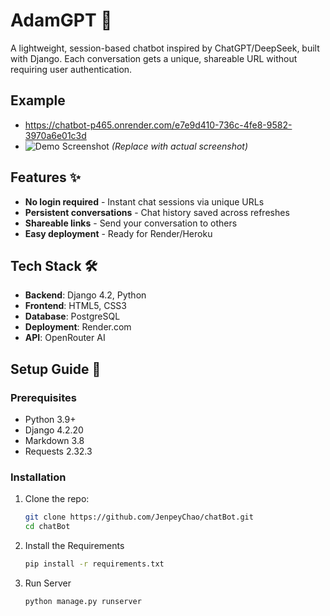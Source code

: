 # AdamGPT 🤖

A lightweight, session-based chatbot inspired by ChatGPT/DeepSeek, built with Django. Each conversation gets a unique, shareable URL without requiring user authentication.

## Example

- https://chatbot-p465.onrender.com/e7e9d410-736c-4fe8-9582-3970a6e01c3d
- ![Demo Screenshot](https://via.placeholder.com/800x400?text=AdamGPT+Demo) *(Replace with actual screenshot)*

## Features ✨

- **No login required** - Instant chat sessions via unique URLs
- **Persistent conversations** - Chat history saved across refreshes
- **Shareable links** - Send your conversation to others
- **Easy deployment** - Ready for Render/Heroku

## Tech Stack 🛠️

- **Backend**: Django 4.2, Python
- **Frontend**: HTML5, CSS3
- **Database**: PostgreSQL
- **Deployment**: Render.com
- **API**: OpenRouter AI

## Setup Guide 🚀

### Prerequisites
- Python 3.9+
- Django 4.2.20
- Markdown 3.8
- Requests 2.32.3



### Installation
1. Clone the repo:
   ```bash
   git clone https://github.com/JenpeyChao/chatBot.git
   cd chatBot
   
   ```
2. Install the Requirements
   ```bash
   pip install -r requirements.txt
   ```
3. Run Server
   ```bash
   python manage.py runserver
   ```

